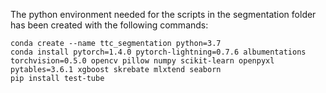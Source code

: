 The python environment needed for the scripts in the segmentation folder has been created with the following commands:

    conda create --name ttc_segmentation python=3.7
    conda install pytorch=1.4.0 pytorch-lightning=0.7.6 albumentations torchvision=0.5.0 opencv pillow numpy scikit-learn openpyxl pytables=3.6.1 xgboost skrebate mlxtend seaborn
    pip install test-tube

